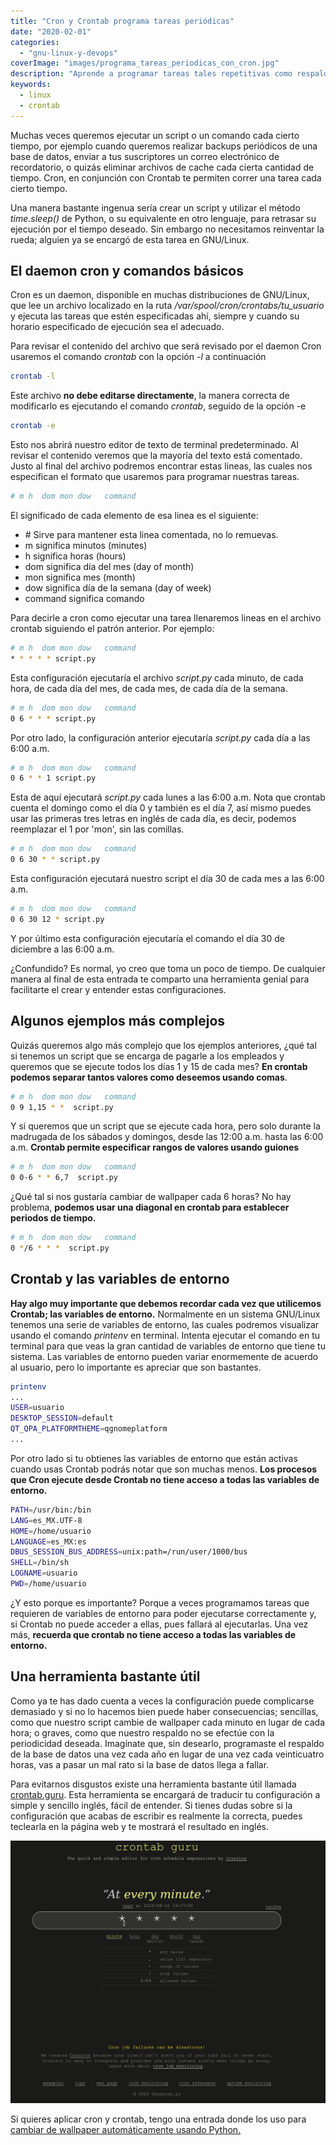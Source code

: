```yaml
---
title: "Cron y Crontab programa tareas periódicas"
date: "2020-02-01"
categories: 
  - "gnu-linux-y-devops"
coverImage: "images/programa_tareas_periodicas_con_cron.jpg"
description: "Aprende a programar tareas tales repetitivas como respaldos de base de datos,, envío de emails, de manera periódica en GNU/Linux usando Cron y Crontab."
keywords:
  - linux
  - crontab
---
```


Muchas veces queremos ejecutar un script o un comando cada cierto tiempo, por ejemplo cuando queremos realizar backups periódicos de una base de datos, enviar a tus suscriptores un correo electrónico de recordatorio, o quizás eliminar archivos de cache cada cierta cantidad de tiempo. Cron, en conjunción con Crontab te permiten correr una tarea cada cierto tiempo.

Una manera bastante ingenua sería crear un script y utilizar el método _time.sleep()_ de Python, o su equivalente en otro lenguaje, para retrasar su ejecución por el tiempo deseado. Sin embargo no necesitamos reinventar la rueda; alguien ya se encargó de esta tarea en GNU/Linux.

## El daemon cron y comandos básicos

Cron es un daemon, disponible en muchas distribuciones de GNU/Linux, que lee un archivo localizado en la ruta _/var/spool/cron/crontabs/tu\_usuario_ y ejecuta las tareas que estén especificadas ahí, siempre y cuando su horario especificado de ejecución sea el adecuado.

Para revisar el contenido del archivo que será revisado por el daemon Cron usaremos el comando _crontab_ con la opción _\-l_ a continuación

```bash
crontab -l
```

Este archivo **no debe editarse directamente**, la manera correcta de modificarlo es ejecutando el comando _crontab_, seguido de la opción -e

```bash
crontab -e
```

Esto nos abrirá nuestro editor de texto de terminal predeterminado. Al revisar el contenido veremos que la mayoría del texto está comentado. Justo al final del archivo podremos encontrar estas lineas, las cuales nos especifican el formato que usaremos para programar nuestras tareas.

```bash
# m h  dom mon dow   command
```

El significado de cada elemento de esa linea es el siguiente:

- \# Sirve para mantener esta linea comentada, no lo remuevas.
- m significa minutos (minutes)
- h significa horas (hours)
- dom significa día del mes (day of month)
- mon significa mes (month)
- dow significa día de la semana (day of week)
- command significa comando

Para decirle a cron como ejecutar una tarea llenaremos lineas en el archivo crontab siguiendo el patrón anterior. Por ejemplo:

```bash
# m h  dom mon dow   command
* * * * * script.py
```

Esta configuración ejecutaría el archivo _script.py_ cada minuto, de cada hora, de cada día del mes, de cada mes, de cada día de la semana.

```bash
# m h  dom mon dow   command
0 6 * * * script.py
```

Por otro lado, la configuración anterior ejecutaría _script.py_ cada día a las 6:00 a.m.

```bash
# m h  dom mon dow   command
0 6 * * 1 script.py
```

Esta de aquí ejecutará _script.py_ cada lunes a las 6:00 a.m. Nota que crontab cuenta el domingo como el día 0 y también es el día 7, así mismo puedes usar las primeras tres letras en inglés de cada día, es decir, podemos reemplazar el 1 por 'mon', sin las comillas.

```bash
# m h  dom mon dow   command
0 6 30 * * script.py
```

Esta configuración ejecutará nuestro script el día 30 de cada mes a las 6:00 a.m.

```bash
# m h  dom mon dow   command
0 6 30 12 * script.py
```

Y por último esta configuración ejecutaría el comando el día 30 de diciembre a las 6:00 a.m.

¿Confundido? Es normal, yo creo que toma un poco de tiempo. De cualquier manera al final de esta entrada te comparto una herramienta genial para facilitarte el crear y entender estas configuraciones.

## Algunos ejemplos más complejos

Quizás queremos algo más complejo que los ejemplos anteriores, ¿qué tal si tenemos un script que se encarga de pagarle a los empleados y queremos que se ejecute todos los días 1 y 15 de cada mes? **En crontab podemos separar tantos valores como deseemos usando comas**.

```bash
# m h  dom mon dow   command
0 9 1,15 * *  script.py
```

Y si queremos que un script que se ejecute cada hora, pero solo durante la madrugada de los sábados y domingos, desde las 12:00 a.m. hasta las 6:00 a.m. **Crontab permite especificar rangos de valores usando guiones**

```bash
# m h  dom mon dow   command
0 0-6 * * 6,7  script.py
```

¿Qué tal si nos gustaría cambiar de wallpaper cada 6 horas? No hay problema, **podemos usar una diagonal en crontab para establecer periodos de tiempo.**

```bash
# m h  dom mon dow   command
0 */6 * * *  script.py
```

## Crontab y las variables de entorno

**Hay algo muy importante que debemos recordar cada vez que utilicemos Crontab; las variables de entorno.** Normalmente en un sistema GNU/Linux tenemos una serie de variables de entorno, las cuales podremos visualizar usando el comando _printenv_ en terminal. Intenta ejecutar el comando en tu terminal para que veas la gran cantidad de variables de entorno que tiene tu sistema. Las variables de entorno pueden variar enormemente de acuerdo al usuario, pero lo importante es apreciar que son bastantes.

```bash
printenv
...
USER=usuario
DESKTOP_SESSION=default
QT_QPA_PLATFORMTHEME=qgnomeplatform
...
```

Por otro lado si tu obtienes las variables de entorno que están activas cuando usas Crontab podrás notar que son muchas menos. **Los procesos que Cron ejecute desde Crontab no tiene acceso a todas las variables de entorno.**

```bash
PATH=/usr/bin:/bin
LANG=es_MX.UTF-8
HOME=/home/usuario
LANGUAGE=es_MX:es
DBUS_SESSION_BUS_ADDRESS=unix:path=/run/user/1000/bus
SHELL=/bin/sh
LOGNAME=usuario
PWD=/home/usuario
```

¿Y esto porque es importante? Porque a veces programamos tareas que requieren de variables de entorno para poder ejecutarse correctamente y, si Crontab no puede acceder a ellas, pues fallará al ejecutarlas. Una vez más, **recuerda que crontab no tiene acceso a todas las variables de entorno.**

## Una herramienta bastante útil

Como ya te has dado cuenta a veces la configuración puede complicarse demasiado y si no lo hacemos bien puede haber consecuencias; sencillas, como que nuestro script cambie de wallpaper cada minuto en lugar de cada hora; o graves, como que nuestro respaldo no se efectúe con la periodicidad deseada. Imagínate que, sin desearlo, programaste el respaldo de la base de datos una vez cada año en lugar de una vez cada veinticuatro horas, vas a pasar un mal rato si la base de datos llega a fallar.

Para evitarnos disgustos existe una herramienta bastante útil llamada [crontab.guru](https://crontab.guru). Esta herramienta se encargará de traducir tu configuración a simple y sencillo inglés, fácil de entender. Si tienes dudas sobre si la configuración que acabas de escribir es realmente la correcta, puedes teclearla en la página web y te mostrará el resultado en inglés.

![Captura de pantalla de crontab guru](images/crontab_guru.gif)

Si quieres aplicar cron y crontab, tengo una entrada donde los uso para [cambiar de wallpaper automáticamente usando Python.](https://coffeebytes.dev/como-programar-un-cambiador-de-wallpaper-automatico-en-python/)
